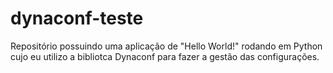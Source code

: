 # dynaconf-teste
Repositório possuindo uma aplicação de "Hello World!" rodando em Python cujo eu utilizo a bibliotca Dynaconf para fazer a gestão das configurações.

